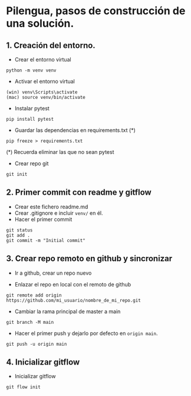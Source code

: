 # Pilengua, pasos de construcción de una solución.

## 1. Creación del entorno.

- Crear el entorno virtual
```
python -m venv venv
```

- Activar el entorno virtual
```
(win) venv\Scripts\activate
(mac) source venv/bin/activate
```

- Instalar pytest
```
pip install pytest
```

- Guardar las dependencias en requirements.txt (*)
```
pip freeze > requirements.txt
```
(*) Recuerda eliminar las que no sean pytest

- Crear repo git
```
git init
```

## 2. Primer commit con readme y gitflow

- Crear este fichero readme.md
- Crear .gitignore e incluir `venv/` en él.
- Hacer el primer commit

```
git status
git add .
git commit -m "Initial commit"
```

## 3. Crear repo remoto en github y sincronizar

- Ir a github, crear un repo nuevo

- Enlazar el repo en local con el remoto de github
```
git remote add origin https://github.com/mi_usuario/nombre_de_mi_repo.git
```

- Cambiar la rama principal de master a main
```
git branch -M main
```

- Hacer el primer push y dejarlo por defecto en `origin main`.
```
git push -u origin main
```

## 4. Inicializar gitflow
- Inicializar gitflow
```
git flow init
```